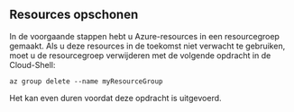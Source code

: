 ## <a name="clean-up-resources"></a>Resources opschonen

In de voorgaande stappen hebt u Azure-resources in een resourcegroep gemaakt. Als u deze resources in de toekomst niet verwacht te gebruiken, moet u de resourcegroep verwijderen met de volgende opdracht in de Cloud-Shell: 

```azurecli-interactive
az group delete --name myResourceGroup
```

Het kan even duren voordat deze opdracht is uitgevoerd.

